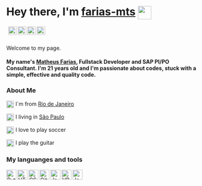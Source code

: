 <h1>
  Hey there, I'm <a href="https://github.com/farias-mts/">farias-mts</a>
 <img src="https://camo.githubusercontent.com/d3359cb00ab0b5ed8f2e1fe3fceb4fbaf3b614340f8c0db99c17b9f50b351770/68747470733a2f2f656d6f6a69732e736c61636b6d6f6a69732e636f6d2f656d6f6a69732f696d616765732f313533313834393433302f343234362f626c6f622d73756e676c61737365732e6769663f31353331383439343330" width="35" height="35" align="center">
</h1>
<p style="padding-left:5px;">
  <a href="https://www.instagram.com/farias_mths/" rel="nofollow">
     <img alt= "farias-mths | Instagram" src="https://image.flaticon.com/icons/png/512/1409/1409946.png" width="22" align="left" style="max-width:100%;">
  </a>  
  <a href="https://www.linkedin.com/in/farias-mts/" rel="nofollow">
     <img alt= "farias-mts | LinkedIn" src="https://image.flaticon.com/icons/png/128/145/145807.png" width="22" align="left" style="max-width:100%;">
   </a>
  <a href="http://www.engenbot.com/" rel="nofollow">
     <img alt= "engenbot | Site" src="https://image.flaticon.com/icons/png/512/1794/1794708.png" width="22" align="left" style="max-width:100%;">
  </a>
  <a href="https://open.spotify.com/user/22fgpjfx5pafjop5lxs4r53ia" rel="nofollow">
     <img alt= "farias-mts | Spotify" src="https://image.flaticon.com/icons/png/512/174/174872.png" width="22" align="left" style="max-width:100%;">
  </a>
</p>
<br>
<br>
<p>Welcome to my page.</p>
<h4>My name's <a href="https://www.instagram.com/farias_mths/">Matheus Farias</a>, Fullstack Developer and SAP PI/PO Consultant. I'm 21 years old and I'm passionate about codes, stuck with a simple, effective and quality code.</h4>
<h3>About Me</h3>
<p>
  <p><img src="https://image.flaticon.com/icons/png/512/743/743526.png" width="20" style="max-width:100%;" align="center"> I´m from <a href="https://goo.gl/maps/2mv2euNyUJsajTUV7">Rio de Janeiro</a></p>
  <p><img src="https://cdn3.iconfinder.com/data/icons/world-cities-1/256/25-512.png" width="20" style="max-width:100%;" align="center"> I living in <a href="https://goo.gl/maps/M8zR3JK6WYUketAi8">São Paulo</a></p>
  <p><img src="https://image.flaticon.com/icons/png/512/491/491588.png" width="20" style="max-width:100%;" align="center"> I love to play soccer</p>
  <p><img src="https://image.flaticon.com/icons/png/512/1913/1913235.png" width="20" style="max-width:100%;" align="center"> I play the guitar</p>
</p>
<h3>My languanges and tools</h3
 <p>
   <img src="https://img-premium.flaticon.com/png/512/3098/premium/3098090.png?token=exp=1624626042~hmac=c9d90d8c86e70b4bf1d935845e82507e" alt="Python" width="26" style="max-width:100%;" align="left">
  <img src="https://image.flaticon.com/icons/png/512/174/174854.png" alt="HTML" width="26" style="max-width:100%;" align="left">
  <img src="https://image.flaticon.com/icons/png/512/732/732190.png" alt="CSS" width="26" style="max-width:100%;" align="left">
  <img src="https://camo.githubusercontent.com/fbfcb9e3dc648adc93bef37c718db16c52f617ad055a26de6dc3c21865c3321d/68747470733a2f2f7777772e766563746f726c6f676f2e7a6f6e652f6c6f676f732f6769742d73636d2f6769742d73636d2d69636f6e2e737667" alt="Git" width="26" style="max-width:100%;" align="left">
  <img src="https://image.flaticon.com/icons/png/512/919/919828.png" alt="JavaScript" width="26" style="max-width:100%;" align="left">
  <img src="http://www.engenbot.com/static/image/logo_vba.png" alt="VBA | Visual Basic for Application" width="26" style="max-width:100%;" align="left">
  <img src="https://image.flaticon.com/icons/png/512/226/226777.png" alt="Java" width="26" style="max-width:100%;" align="left">
 </p>





